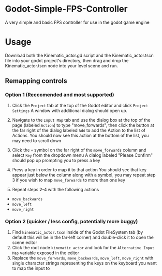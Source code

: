 # Godot-Simple-FPS-Controller
A very simple and basic FPS controller for use in the godot game engine

# Usage

Download both the Kinematic_actor.gd script and the Kinematic_actor.tscn file into your godot project's directory, then drag and drop the Kinematic_actor.tscn node into your level scene and run.

##  Remapping controls

### Option 1 (Reccomended and most supported)

1. Click the ```Project``` tab at the top of the Godot editor and click ```Project Settings```
A window with additional dialog should open up.

2. Navigate to the ```Input Map``` tab and use the dialog box at the top of the page (labeled ```Action```) to type "move_forwards", then click the button at the far right of the dialog labeled ```Add``` to add the Action to the list of Actions. 
You should now see this action at the bottom of the list, you may need to scroll down 

3. Click the ```+``` symbol on the far right of the ```move_forwards``` column and select ```Key``` from the dropdown menu
A dialog labeled "Please Confirm" should pop up prompting you to press a key

4. Press a key in order to map it to that action
You should see that key appear just below the column along with a symbol, you may repeat step 3 if you wish to map ```move_forwards``` to more than one key

5. Repeat steps 2-4 with the following actions 
* ```move_backwards```
* ```move_left```
* ```move_right```

### Option 2 (quicker / less config, potentially more buggy)

1. Find ```kinematic_actor.tscn``` inside of the Godot FileSystem tab (by default this will be in the far-left corner) and double-click it to open the scene editor
2. Click the root node ```kinematic_actor``` and look for the ```Alternative Input Map``` variable exposed in the editor
3. Replace the ```move_forwards```, ```move_backwards```, ```move_left```, ```move_right``` with single character strings representing the keys on the keyboard you want to map the input to
